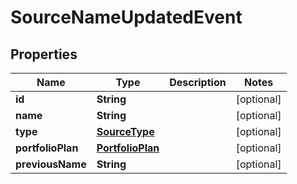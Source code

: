 
# SourceNameUpdatedEvent

## Properties
Name | Type | Description | Notes
------------ | ------------- | ------------- | -------------
**id** | **String** |  |  [optional]
**name** | **String** |  |  [optional]
**type** | [**SourceType**](SourceType.md) |  |  [optional]
**portfolioPlan** | [**PortfolioPlan**](PortfolioPlan.md) |  |  [optional]
**previousName** | **String** |  |  [optional]




